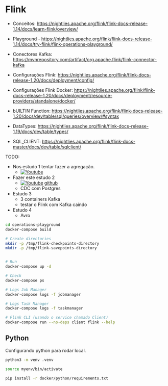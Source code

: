 # Flink

- Conceitos: https://nightlies.apache.org/flink/flink-docs-release-1.14/docs/learn-flink/overview/
- Playground - https://nightlies.apache.org/flink/flink-docs-release-1.14/docs/try-flink/flink-operations-playground/
- Conectores Kafka: https://mvnrepository.com/artifact/org.apache.flink/flink-connector-kafka
- Configurações Flink:  https://nightlies.apache.org/flink/flink-docs-release-1.20/docs/deployment/config/
- Configurações Flink Docker: https://nightlies.apache.org/flink/flink-docs-release-1.20/docs/deployment/resource-providers/standalone/docker/

- bUILTIN Function: https://nightlies.apache.org/flink/flink-docs-release-1.20/docs/dev/table/sql/queries/overview/#syntax
- DataTypes: https://nightlies.apache.org/flink/flink-docs-release-1.19/docs/dev/table/types/



- SQL_CLIENT: https://nightlies.apache.org/flink/flink-docs-master/docs/dev/table/sqlclient/

TODO:
- Nos estudo 1 tentar fazer a agregação. 
    - [![Youtube](https://img.youtube.com/vi/v3rnbzLXwx8/mqdefault.jpg)](https://youtu.be/v3rnbzLXwx8)
- Fazer este estudo 2
    - [![Youtube](https://img.youtube.com/vi/1ezf3OyLz3w/mqdefault.jpg)](https://youtu.be/1ezf3OyLz3w) [github](https://github.com/decodableco/examples/tree/main/flink-learn/2-kafka-upsert)
    - CDC com Postgres
- Estudo 3
    - 3 containers Kafka
    - testar o Flink com Kafka caindo
- Estudo 4
    - Avro

```bash
cd operations-playground
docker-compose build

# Create directories
mkdir -p /tmp/flink-checkpoints-directory
mkdir -p /tmp/flink-savepoints-directory


# Run
docker-compose up -d

# Check
docker-compose ps

# Logs Job Manager
docker-compose logs -f jobmanager

# Logs Task Manager
docker-compose logs -f taskmanager

# Flink CLI (usando o service chamado Client)
docker-compose run --no-deps client flink --help
```


## Python

Configurando python para rodar local.
```bash
python3 -m venv .venv

source myenv/bin/activate

pip install -r docker/python/requirements.txt
```